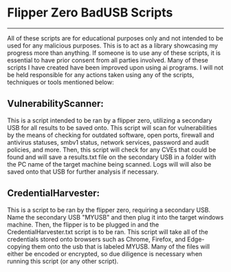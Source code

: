 # Flipper Zero BadUSB Scripts
---------------------
All of these scripts are for educational purposes only and not intended to be used for any malicious purposes. This is to act as a library showcasing my progress more than anything. If someone is to use any of these scripts, it is essential to have prior consent from all parties involved. Many of these scripts I have created have been improved upon using ai programs. I will not be held responsible for any actions taken using any of the scripts, techniques or tools mentioned below:

## VulnerabilityScanner:
This is a script intended to be ran by a flipper zero, utilizing a secondary USB for all results to be saved onto. This script will scan for vulnerabilities by the means of checking for outdated software, open ports, firewall and antivirus statuses, smbv1 status, network services, password and audit policies, and more. Then, this script will check for any CVEs that could be found and will save a results.txt file on the secondary USB in a folder with the PC name of the target machine being scanned. Logs will will also be saved onto that USB for further analysis if necessary.

## CredentialHarvester:
This is a script to be ran by the flipper zero, requiring a secondary USB. Name the secondary USB "MYUSB" and then plug it into the target windows machine. Then, the flipper is to be plugged in and the CredentialHarvester.txt script is to be ran. This script will take all of the credentials stored onto browsers such as Chrome, Firefox, and Edge- copying them onto the usb that is labeled MYUSB. Many of the files will either be encoded or encrypted, so due diligence is necessary when running this script (or any other script).
